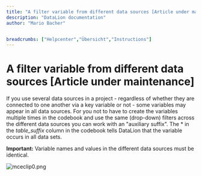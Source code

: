 ```yaml
---
title: "A filter variable from different data sources [Article under maintenance]"
description: "DataLion documentation"
author: "Mario Bacher"


breadcrumbs: ["Helpcenter","Übersicht","Instructions"]
---
```


# A filter variable from different data sources [Article under maintenance]

If you use several data sources in a project - regardless of whether they are connected to one another via a key variable or not - some variables may appear in all data sources. For you not to have to create the variables multiple times in the codebook and use the same (drop-down) filters across the different data sources you can work with an "auxiliary suffix". The \* in the _table\_suffix_ column in the codebook tells DataLion that the variable occurs in all data sets.

**Important:** Variable names and values in the different data sources must be identical.

![mceclip0.png](/img/87556122.png)
